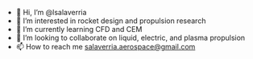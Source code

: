 - 👋 Hi, I’m @lsalaverria
- 👀 I’m interested in rocket design and propulsion research
- 🌱 I’m currently learning CFD and CEM
- 💞️ I’m looking to collaborate on liquid, electric, and plasma propulsion
- 📫 How to reach me salaverria.aerospace@gmail.com

<!---
lsalaverria/lsalaverria is a ✨ special ✨ repository because its `README.md` (this file) appears on your GitHub profile.
You can click the Preview link to take a look at your changes.
--->
